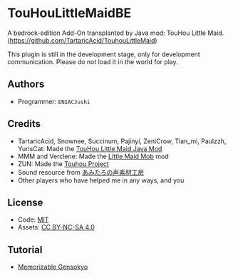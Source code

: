 # TouHouLittleMaidBE
A bedrock-edition Add-On transplanted by Java mod: TouHou Little Maid. (https://github.com/TartaricAcid/TouhouLittleMaid)

This plugin is still in the development stage, only for development communication. Please do not load it in the world for play.

## Authors
- Programmer: `ENIACJushi`

## Credits
- TartaricAcid, Snownee, Succinum, Pajinyi, ZeniCrow, Tian_mi, Paulzzh, YurisCat: Made the [TouHou Little Maid Java Mod](https://github.com/TartaricAcid/TouhouLittleMaid)
- MMM and Verclene: Made the [Little Maid Mob](https://github.com/MMM666/littleMaidMob) mod
- ZUN: Made the [Touhou Project](https://en.wikipedia.org/wiki/Touhou_Project)
- Sound resource from [あみたろの声素材工房](https://www14.big.or.jp/~amiami/happy/)
- Other players who have helped me in any ways, and you

## License
- Code: [MIT](https://www.mit.edu/~amini/LICENSE.md)
- Assets: [CC BY-NC-SA 4.0](https://creativecommons.org/licenses/by-nc-sa/4.0/)

## Tutorial
- [Memorizable Gensokyo](Tutorial/Tutorial.md)